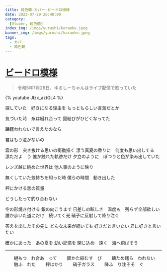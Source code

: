```yaml
---
title: 鈍色聴-カバー-ビードロ模様
date: 2023-07-29 20:40:00
category:
  [Vtuber, 鈍色聴]
index_img: /imgs/yurushi/karaoke.jpeg
banner_img: /imgs/yurushi/karaoke.jpeg
tags:
  - カバー
  - 鈍色聴
---
```


<script src='/js/diy/resize-ifram.js'></script>

# [ビードロ模様](https://www.youtube.com/watch?v=jtRJ0zt8cnw)

> 令和5年7月29日、ゆるしーちゃんはライブ配信で歌っていた

{% youtube JIzx_aztGL4 %}

探していた　好きになる理由を
もっともらしい言葉だとか

気づいた時　糸は縺れ合って
固結びがひどくなってた

躊躇われないで言えたのなら

君はもう泣かないの

雲の形　突き抜ける思いの衝動描く
漂う真夏の香りに　何度も思い出してる　　漂ただよ　う
誰か触れた軌跡だけ
夕立のように　ぽつりと色が染み出していた

レンズ越に眺めた世界は
他人事のように映り

無くしていた気持ちを知った時
僕らの時間　動き出した

秤にかける恋の質量

どうしたって釣り合わない

空の形焼き付ける
銀の向こうまで
日差しの眩しさ　温度も　残らず全部欲しい
誰か歩いた道にだけ　続いてく光
硝子に反射して降り注ぐ

答えを出したその先に
どんな未来が続いても
好きだと言いたい
君に好きと言いたい

確かにあった　あの夏を
幼い記憶を
閉じ込め　遠く　海へ飛ばそう

- - -

　　縺もつ　れ合あ　って
　　固かた結むす　び
　　躊ため躇ら　われない
　　触ふ　れた
　　秤はかり
　　硝子ガラス
　　降ふ　り注そそ　ぐ